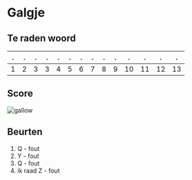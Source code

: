 # Galgje

## Te raden woord

|.|.|.|.|.|.|.|.|.|.|.|.|.|.|
|-|-|-|-|-|-|-|-|-|-|-|-|-|-|
|1|2|3|3|4|5|6|7|8|9|10|11|12|13|

## Score
![gallow](./images/5.png)

## Beurten
1. Q - fout
2. Y - fout
3. Q - fout
4. ik raad Z - fout
